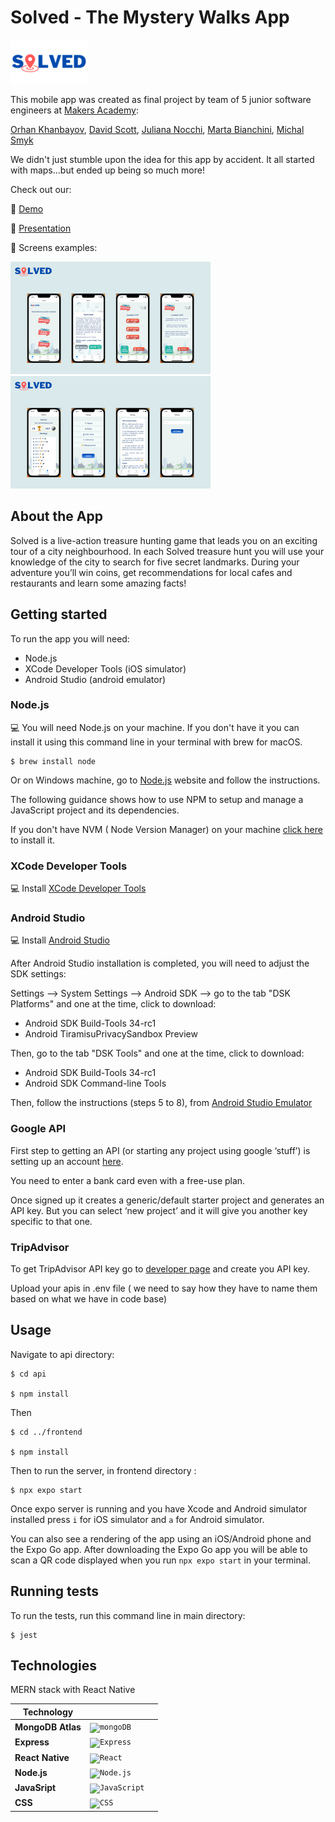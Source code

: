 <!-- The title of the project
What the project is/what it does -->
<!-- How to install it (what to clone, what to run to get all dependencies)
How to run it (is it a command line tool? Do you have to load it into IRB? Is it a web application? What port needs to be used?)
How to run the tests




Configuration instructions
A file manifest (list of files included)
Copyright and licensing information
Contact information for the distributor or programmer
Known bugs
Troubleshooting
Credits and acknowledgements
A changelog (usually for programmers)
A news section (usually for users) -->

# Solved - The Mystery Walks App

<img height="70" src='./frontend/src/images/solved-logo-short.png'/>

This mobile app was created as final project by team of 5 junior software engineers at [Makers Academy](https://makers.tech/):

[Orhan Khanbayov](https://github.com/orhankhanbayov),
[David Scott](https://github.com/sirdavy),
[Juliana Nocchi](https://github.com/junocchi),
[Marta Bianchini](https://github.com/MartaBia),
[Michal Smyk](https://github.com/MichalSmyk)

We didn't just stumble upon the idea for this app by accident. It all started with maps...but ended up being so much more!

Check out our:

🚀 [Demo]()

🚀 [Presentation](https://drive.google.com/file/d/1WXGYuqBnRJGck4d0YvFUk2NJafbDZ2mq/view?usp=sharing)

🚀 Screens examples:

<img height="180" src='./frontend/src/images/Solved-page1.1.png'/>

<img height="180" src='./frontend/src/images/Solved-page1.2.png'/>

## About the App

Solved is a live-action treasure hunting game that leads you on an exciting tour of a city neighbourhood. In each Solved treasure hunt you will use your knowledge of the city to search for five secret landmarks. During your adventure you’ll win coins, get recommendations for local cafes and restaurants and learn some amazing facts!

## Getting started

To run the app you will need:

- Node.js
- XCode Developer Tools (iOS simulator)
- Android Studio (android emulator)

### Node.js

💻 You will need Node.js on your machine. If you don't have it you can install it using this command line in your terminal with brew for macOS.

```
$ brew install node
```

Or on Windows machine, go to [Node.js](https://nodejs.org/en/) website and follow the instructions.

The following guidance shows how to use NPM to setup and manage a JavaScript project and its dependencies.

If you don't have NVM ( Node Version Manager) on your machine [click here](https://github.com/nvm-sh/nvm#installing-and-updating) to install it.

### XCode Developer Tools

💻 Install [XCode Developer Tools](https://apps.apple.com/us/app/xcode/id497799835?mt=12)

### Android Studio

💻 Install [Android Studio](https://developer.android.com/studio#:~:text=Android%20Studio%20can%20be%20installed,in%20a%20few%20simple%20clicks.)

After Android Studio installation is completed, you will need to adjust the SDK settings:

Settings --> System Settings --> Android SDK --> go to the tab "DSK Platforms" and one at the time, click to download:

- Android SDK Build-Tools 34-rc1
- Android TiramisuPrivacySandbox Preview

Then, go to the tab "DSK Tools" and one at the time, click to download:

- Android SDK Build-Tools 34-rc1
- Android SDK Command-line Tools

Then, follow the instructions (steps 5 to 8), from [Android Studio Emulator](https://docs.expo.dev/workflow/android-studio-emulator/)

### Google API

<!-- Orhan can you say that features have to be enabled in google API key  -->

First step to getting an API (or starting any project using google ‘stuff’) is setting up an account [here](https://console.cloud.google.com/google/maps-apis/discover?utm_source=Docs_GS_Button&ref=https:%2F%2Fdevelopers.google.com%2Fmaps%2F&pli=1).

You need to enter a bank card even with a free-use plan.

Once signed up it creates a generic/default starter project and generates an API key. But you can select ‘new project’ and it will give you another key specific to that one.

### TripAdvisor

To get TripAdvisor API key go to [developer page](https://www.tripadvisor.com/developers) and create you API key.

<!-- TODO -->

Upload your apis in .env file ( we need to say how they have to name them based on what we have in code base)

## Usage

<!-- mention any scripts -->
<!-- (is it a command line tool? Do you have to load it into IRB? Is it a web application? What port needs to be used?) -->

Navigate to api directory:

```
$ cd api

$ npm install
```

Then

```
$ cd ../frontend

$ npm install
```

Then to run the server, in frontend directory :

```
$ npx expo start
```

Once expo server is running and you have Xcode and Android simulator installed press `i` for iOS simulator and `a` for Android simulator.

You can also see a rendering of the app using an iOS/Android phone and the Expo Go app. After downloading the Expo Go app you will be able to scan a QR code displayed when you run `npx expo start` in your terminal.

## Running tests

To run the tests, run this command line in main directory:

```
$ jest
```

## Technologies

MERN stack with React Native

| Technology        |                                                                                                                                                                                  |     |
| ----------------- | -------------------------------------------------------------------------------------------------------------------------------------------------------------------------------- | --- |
| **MongoDB Atlas** | <code><img height="50" src="https://user-images.githubusercontent.com/25181517/182884177-d48a8579-2cd0-447a-b9a6-ffc7cb02560e.png" alt="mongoDB" title="mongoDB" /></code>       |
| **Express**       | <code><img height="50" src="https://user-images.githubusercontent.com/25181517/183859966-a3462d8d-1bc7-4880-b353-e2cbed900ed6.png" alt="Express" title="Express" /></code>       |
| **React Native**  | <code><img height="50" src="https://user-images.githubusercontent.com/25181517/183897015-94a058a6-b86e-4e42-a37f-bf92061753e5.png" alt="React" title="React" /></code>           |
| **Node.js**       | <code><img height="50" src="https://user-images.githubusercontent.com/25181517/183568594-85e280a7-0d7e-4d1a-9028-c8c2209e073c.png" alt="Node.js" title="Node.js" /></code>       |
| **JavaSript**     | <code><img height="50" src="https://user-images.githubusercontent.com/25181517/117447155-6a868a00-af3d-11eb-9cfe-245df15c9f3f.png" alt="JavaScript" title="JavaScript" /></code> |
| **CSS**           | <code><img height="50" src="https://user-images.githubusercontent.com/25181517/183898674-75a4a1b1-f960-4ea9-abcb-637170a00a75.png" alt="CSS" title="CSS" /></code>               |
